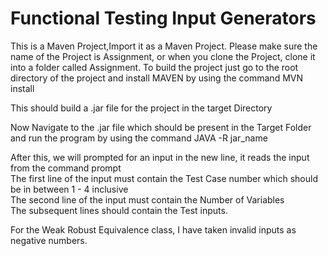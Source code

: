 # Functional Testing Input Generators
This is a Maven Project,Import it as a Maven Project. Please make sure the name of the Project is Assignment, or when you clone the Project, clone it into a folder called Assignment. To build the project just go to the root directory of the project and install MAVEN 
by using the command
MVN install

This should build a .jar file for the project in the target Directory

Now Navigate to the .jar file which should be present in the Target Folder and run the program by using the command
JAVA -R jar_name

After this, we will prompted for an input in the new line, it reads the input from the command prompt    
The first line of the input must contain the Test Case number which should be in between 1 - 4 inclusive  
The second line of the input must contain the Number of Variables  
The subsequent lines should contain the Test inputs.  


For the Weak Robust Equivalence class, I have taken invalid inputs as negative numbers.
